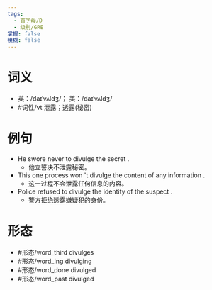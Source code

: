 ```yaml
---
tags:
  - 首字母/D
  - 级别/GRE
掌握: false
模糊: false
---
```

# 词义
- 英：/daɪˈvʌldʒ/； 美：/daɪˈvʌldʒ/
- #词性/vt  泄露；透露(秘密)
# 例句
- He swore never to divulge the secret .
	- 他立誓决不泄露秘密。
- This one process won 't divulge the content of any information .
	- 这一过程不会泄露任何信息的内容。
- Police refused to divulge the identity of the suspect .
	- 警方拒绝透露嫌疑犯的身份。
# 形态
- #形态/word_third divulges
- #形态/word_ing divulging
- #形态/word_done divulged
- #形态/word_past divulged
